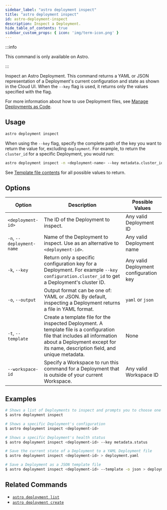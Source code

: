 ```yaml
---
sidebar_label: "astro deployment inspect"
title: "astro deployment inspect"
id: astro-deployment-inspect
description: Inspect a Deployment.
hide_table_of_contents: true
sidebar_custom_props: { icon: 'img/term-icon.png' }
---
```


:::info

This command is only available on Astro.

:::

Inspect an Astro Deployment. This command returns a YAML or JSON representation of a Deployment's current configuration and state as shown in the Cloud UI. When the `--key` flag is used, it returns only the values specified with the flag.

For more information about how to use Deployment files, see [Manage Deployments as Code](manage-deployments-as-code.md).

## Usage

```sh
astro deployment inspect
```

When using the `--key` flag, specify the complete path of the key you want to return the value for, excluding `deployment`. For example, to return the `cluster_id` for a specific Deployment, you would run:

```sh
astro deployment inspect -n <deployment-name> --key metadata.cluster_id
```

See [Template file contents](manage-deployments-as-code.md#template-file-reference) for all possible values to return.

## Options

| Option                    | Description                                                                                                             | Possible Values          |
| ------------------------- | ----------------------------------------------------------------------------------------------------------------------- | ------------------------ |
| `<deployment-id>`   | The ID of the Deployment to inspect.                                                | Any valid Deployment ID   |
| `-n`, `--deployment-name` | Name of the Deployment to inspect. Use as an alternative to `<deployment-id>`.                                                                                     | Any valid Deployment name |
| `-k`, `--key`             | Return only a specific configuration key for a Deployment. For example `--key configuration.cluster_id` to get a Deployment's cluster ID.       | Any valid Deployment configuration key   |
| `-o`, `--output`          | Output format can be one of: YAML or JSON. By default, inspecting a Deployment returns a file in YAML format. | `yaml` or `json`             |
| `-t`, `--template`          | Create a template file for the inspected Deployment. A template file is a configuration file that includes all information about a Deployment except for its name, description field, and unique metadata. | None            |
| `--workspace-id`          | Specify a Workspace to run this command for a Deployment that is outside of your current Workspace.                                               | Any valid Workspace ID   |

## Examples

```sh
# Shows a list of Deployments to inspect and prompts you to choose one
$ astro deployment inspect

# Shows a specific Deployment's configuration
$ astro deployment inspect <deployment-id>

# Shows a specific Deployment's health status
$ astro deployment inspect <deployment-id> --key metadata.status

# Save the current state of a Deployment to a YAML Deployment file
$ astro deployment inspect <deployment-id> > deployment.yaml

# Save a Deployment as a JSON template file
$ astro deployment inspect <deployment-id> --template -o json > deployment.json
```

## Related Commands

- [`astro deployment list`](cli/astro-deployment-list.md)
- [`astro deployment create`](cli/astro-deployment-create.md)
